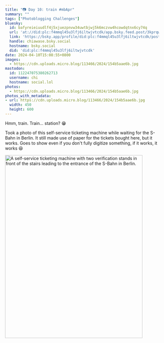 ```yaml
---
title: "📷 Day 10: train #mbApr"
summary: ""
tags: ["Photoblogging Challenges"]
bluesky:
  id: bafyreieiuudlf4j5xjuezpnvw34uwtbjwj5k6mczvw4hcowdqtnx6cy74q
  url: 'at://did:plc:f4mmql45u3lfj6iltwjvtcdk/app.bsky.feed.post/3kprqwcznou22'
  link: 'https://bsky.app/profile/did:plc:f4mmql45u3lfj6iltwjvtcdk/post/3kprqwcznou22'
  handle: chiawase.bsky.social
  hostname: bsky.social
  did: 'did:plc:f4mmql45u3lfj6iltwjvtcdk'
date: 2024-04-10T15:08:55+0800
images:
  - https://cdn.uploads.micro.blog/113466/2024/154b5aae6b.jpg
mastodon:
  id: 112247075380262713
  username: chi
  hostname: social.lol
photos:
  - https://cdn.uploads.micro.blog/113466/2024/154b5aae6b.jpg
photos_with_metadata:
- url: https://cdn.uploads.micro.blog/113466/2024/154b5aae6b.jpg
  width: 450
  height: 600
---
```


Hmm, train. Train... station? 😁

Took a photo of this self-service ticketing machine while waiting for the S-Bahn in Berlin. It still made use of paper for the tickets bought here, but it works. Goes to show even if you don't fully digitize something, if it works, it works 😆

<img src="/img/uploads/2024/154b5aae6b.jpg" width="450" height="600" alt="A self-service ticketing machine with two verification stands in front of the stairs leading to the entrance of the S-Bahn in Berlin.">
